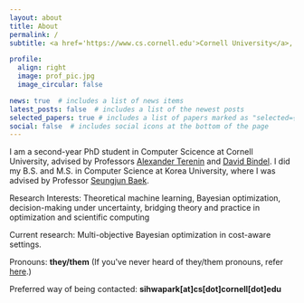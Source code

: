 ```yaml
---
layout: about
title: About
permalink: /
subtitle: <a href='https://www.cs.cornell.edu'>Cornell University</a>, Ithaca, NY

profile:
  align: right
  image: prof_pic.jpg
  image_circular: false

news: true  # includes a list of news items
latest_posts: false  # includes a list of the newest posts
selected_papers: true # includes a list of papers marked as "selected={true}"
social: false  # includes social icons at the bottom of the page
---
```


I am a second-year PhD student in Computer Scicence at Cornell University, advised by Professors [Alexander Terenin](https://avt.im) and [David Bindel](https://www.cs.cornell.edu/~bindel/). I did my B.S. and M.S. in Computer Science at Korea University, where I was advised by Professor [Seungjun Baek](https://singkru.github.io/).

Research Interests: Theoretical machine learning, Bayesian optimization, decision-making under uncertainty, bridging theory and practice in optimization and scientific computing

Current research: Multi-objective Bayesian optimization in cost-aware settings.

Pronouns: __they/them__ (If you've never heard of they/them pronouns, refer [here](https://www.stonewall.org.uk/resources/workplace-trans-inclusion-hub/a-beginners-guide-to-pronouns-and-using-pronouns-in-the-workplace#:~:text=Some%20trans%20and%20gender%20non,generally%20perceived%20as%20gendered%20terms.).)

Preferred way of being contacted: __sihwapark[at]cs[dot]cornell[dot]edu__
